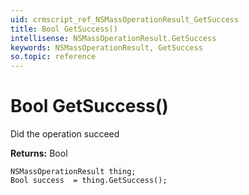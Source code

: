 ```yaml
---
uid: crmscript_ref_NSMassOperationResult_GetSuccess
title: Bool GetSuccess()
intellisense: NSMassOperationResult.GetSuccess
keywords: NSMassOperationResult, GetSuccess
so.topic: reference
---
```


# Bool GetSuccess()

Did the operation succeed

**Returns:** Bool

```crmscript
NSMassOperationResult thing;
Bool success  = thing.GetSuccess();
```

